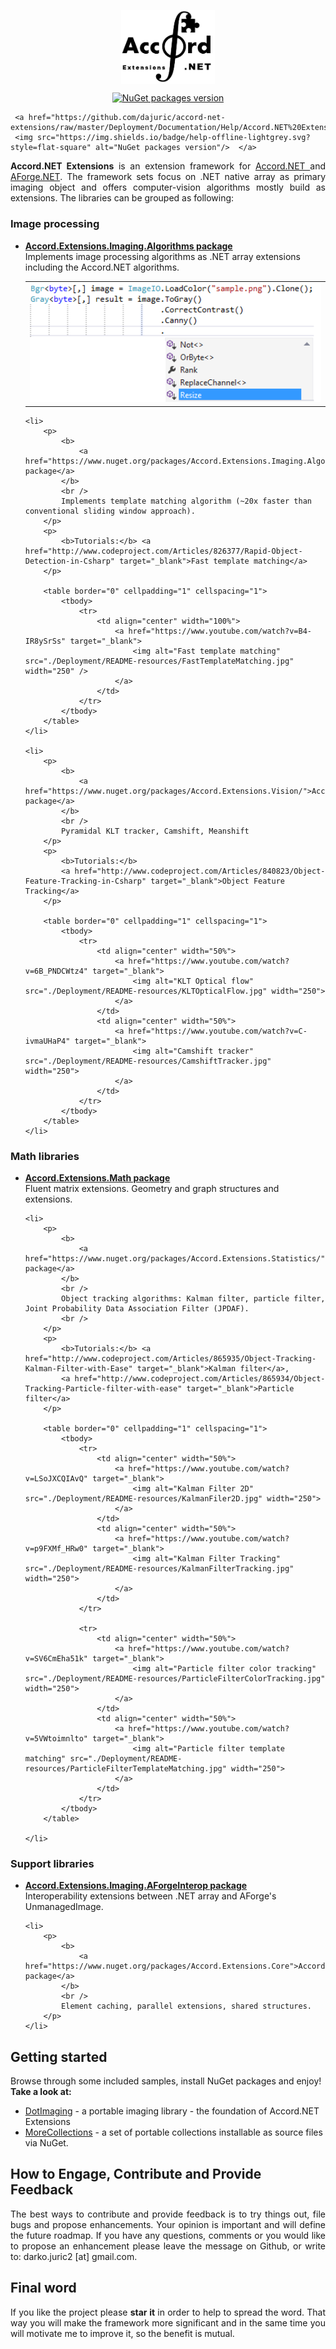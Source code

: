 <p align="center">
    <a href="https://www.nuget.org/profiles/dajuric"> <img src="Deployment/Logo/logo-big.png" alt="Accord.NET Extensions logo" width="150" align="center"> </a>
</p>

<p align="center">
    <a href="https://www.nuget.org/profiles/dajuric"> 
    <img src="https://img.shields.io/badge/NuGet-v3.0.2-blue.svg?style=flat-square" alt="NuGet packages version"/>  </a>
    
     <a href="https://github.com/dajuric/accord-net-extensions/raw/master/Deployment/Documentation/Help/Accord.NET%20Extensions%20Documentation.chm"> 
     <img src="https://img.shields.io/badge/help-offline-lightgrey.svg?style=flat-square" alt="NuGet packages version"/>  </a>
</p>

<p align="justify">
    <b>Accord.NET Extensions</b> is an extension framework for <a href="http://accord-framework.net/"> Accord.NET </a> and <a href="http://www.aforgenet.com/framework/license.html">AForge.NET</a>.
    The framework sets focus on .NET native array as primary imaging object and offers computer-vision algorithms mostly build as extensions. The libraries can be grouped as following:
</p>

<h3>Image processing</h3>

<ul>
    <li>
        <p>
            <b>
                <a href="https://www.nuget.org/packages/Accord.Extensions.Imaging.Algorithms/">Accord.Extensions.Imaging.Algorithms package</a>
            </b>
            <br />
            Implements image processing algorithms as .NET array extensions including the Accord.NET algorithms.
        </p>
        <table border="0" cellpadding="1" cellspacing="1">
            <tbody>
                <tr>
                    <td align="center" width="100%">
                        <img alt="Algorithms sample" src="./Deployment/README-resources/algorithms-sample.png" width="500" />
                    </td>
                </tr>
            </tbody>
        </table>
    </li>

    <li>
        <p>
            <b>
                <a href="https://www.nuget.org/packages/Accord.Extensions.Imaging.Algorithms.LINE2D/">Accord.Extensions.Imaging.Algorithms.LINE2D package</a>
            </b>
            <br />
            Implements template matching algorithm (~20x faster than conventional sliding window approach).
        </p>
        <p>
            <b>Tutorials:</b> <a href="http://www.codeproject.com/Articles/826377/Rapid-Object-Detection-in-Csharp" target="_blank">Fast template matching</a>
        </p>

        <table border="0" cellpadding="1" cellspacing="1">
            <tbody>
                <tr>
                    <td align="center" width="100%">
                        <a href="https://www.youtube.com/watch?v=B4-IR8ySrSs" target="_blank">
                            <img alt="Fast template matching" src="./Deployment/README-resources/FastTemplateMatching.jpg" width="250" />
                        </a>
                    </td>
                </tr>
            </tbody>
        </table>
    </li>

    <li>
        <p>
            <b>
                <a href="https://www.nuget.org/packages/Accord.Extensions.Vision/">Accord.Extensions.Vision package</a>
            </b>
            <br />
            Pyramidal KLT tracker, Camshift, Meanshift
        </p>
        <p>
            <b>Tutorials:</b>
            <a href="http://www.codeproject.com/Articles/840823/Object-Feature-Tracking-in-Csharp" target="_blank">Object Feature Tracking</a>
        </p>

        <table border="0" cellpadding="1" cellspacing="1">
            <tbody>
                <tr>
                    <td align="center" width="50%">
                        <a href="https://www.youtube.com/watch?v=6B_PNDCWtz4" target="_blank">
                            <img alt="KLT Optical flow" src="./Deployment/README-resources/KLTOpticalFlow.jpg" width="250">
                        </a>
                    </td>
                    <td align="center" width="50%">
                        <a href="https://www.youtube.com/watch?v=C-ivmaUHaP4" target="_blank">
                            <img alt="Camshift tracker" src="./Deployment/README-resources/CamshiftTracker.jpg" width="250">
                        </a>
                    </td>
                </tr>
            </tbody>
        </table>
    </li>
</ul>

<h3>Math libraries</h3>

<ul>
    <li>
        <p>
            <b>
                <a href="https://www.nuget.org/packages/Accord.Extensions.Math/">Accord.Extensions.Math package</a>
            </b>
            <br />
            Fluent matrix extensions. Geometry and graph structures and extensions.
        </p>
    </li>

    <li>
        <p>
            <b>
                <a href="https://www.nuget.org/packages/Accord.Extensions.Statistics/">Accord.Extensions.Statistics package</a>
            </b>
            <br />
            Object tracking algorithms: Kalman filter, particle filter, Joint Probability Data Association Filter (JPDAF).
            <br />
        </p>
        <p>
            <b>Tutorials:</b> <a href="http://www.codeproject.com/Articles/865935/Object-Tracking-Kalman-Filter-with-Ease" target="_blank">Kalman filter</a>,
            <a href="http://www.codeproject.com/Articles/865934/Object-Tracking-Particle-filter-with-ease" target="_blank">Particle filter</a>
        </p>

        <table border="0" cellpadding="1" cellspacing="1">
            <tbody>
                <tr>
                    <td align="center" width="50%">
                        <a href="https://www.youtube.com/watch?v=LSoJXCQIAvQ" target="_blank">
                            <img alt="Kalman Filter 2D" src="./Deployment/README-resources/KalmanFiler2D.jpg" width="250">
                        </a>
                    </td>
                    <td align="center" width="50%">
                        <a href="https://www.youtube.com/watch?v=p9FXMf_HRw0" target="_blank">
                            <img alt="Kalman Filter Tracking" src="./Deployment/README-resources/KalmanFilterTracking.jpg" width="250">
                        </a>
                    </td>
                </tr>

                <tr>
                    <td align="center" width="50%">
                        <a href="https://www.youtube.com/watch?v=SV6CmEha51k" target="_blank">
                            <img alt="Particle filter color tracking" src="./Deployment/README-resources/ParticleFilterColorTracking.jpg" width="250">
                        </a>
                    </td>
                    <td align="center" width="50%">
                        <a href="https://www.youtube.com/watch?v=5VWtoimnlto" target="_blank">
                            <img alt="Particle filter template matching" src="./Deployment/README-resources/ParticleFilterTemplateMatching.jpg" width="250">
                        </a>
                    </td>
                </tr>
            </tbody>
        </table>

    </li>
</ul>

<h3>Support libraries</h3>

<ul>
    <li>
        <p>
            <b>
                <a href="https://www.nuget.org/packages/Accord.Extensions.Imaging.AForgeInterop">Accord.Extensions.Imaging.AForgeInterop package</a>
            </b>
            <br />
            Interoperability extensions between .NET array and AForge's UnmanagedImage.
        </p>
    </li>

    <li>
        <p>
            <b>
                <a href="https://www.nuget.org/packages/Accord.Extensions.Core">Accord.Extensions.Core package</a>
            </b>
            <br />
            Element caching, parallel extensions, shared structures.
        </p>
    </li>
</ul>

<h2>Getting started</h2>
<p align="justify">
    Browse through some included samples, install NuGet packages and enjoy! <br/>
    <b>Take a look at:</b>
    <ul>
        <li><a href="https://github.com/dajuric/dot-imaging">DotImaging</a> - a portable imaging library - the foundation of Accord.NET Extensions</li>
        <li><a href="https://github.com/dajuric/more-collections">MoreCollections</a> - a set of portable collections installable as source files via NuGet.</li>
    </ul>
</p>

<h2>How to Engage, Contribute and Provide Feedback</h2>
<p align="justify">
   The best ways to contribute and provide feedback is to try things out, file bugs and propose enhancements. Your opinion is important and will define the future roadmap. If you have any questions, comments or you would like to propose an enhancement please leave the message on Github, or write to: darko.juric2 [at] gmail.com.
</p>

<h2>Final word</h2>
<p align="justify">
     If you like the project please <b>star it</b> in order to help to spread the word.
     That way you will make the framework more significant and in the same time you will motivate me to improve it, so the benefit is mutual.
</p>
